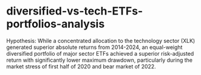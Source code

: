 # diversified-vs-tech-ETFs-portfolios-analysis

Hypothesis: While a concentrated allocation to the technology sector (XLK) generated superior absolute returns from 2014-2024, an equal-weight diversified portfolio of major sector ETFs achieved a superior risk-adjusted return with significantly lower maximum drawdown, particularly during the market stress of first half of 2020 and bear market of 2022.
